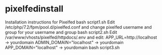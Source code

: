 # pixelfedinstall
Installation instructions for Pixelfed
bash script1.sh
Edit /etc/php/7.2/fpm/pool.d/pixelfed.conf and change pixelfed username and group for your username and group
bash script2.sh
Edit /var/www/vhosts/pixelfed/httpdocs/.env and edit:
APP_URL=http://localhost -> yourdomain
ADMIN_DOMAIN="localhost" -> yourdomain
APP_DOMAIN="localhost" -> yourdomain
bash script3.sh
